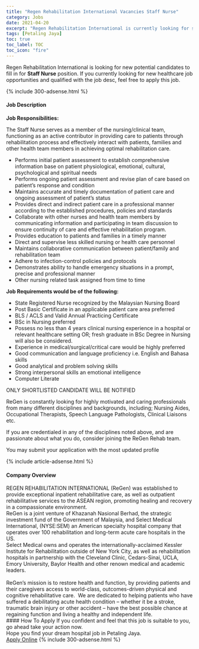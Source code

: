 ```yaml
---
title: "Regen Rehabilitation International Vacancies Staff Nurse" 
category: Jobs 
date: 2021-04-20 
excerpt: "Regen Rehabilitation International is currently looking for suitable person to fill in the Staff Nurse which positioned at Petaling Jaya" 
tags: [Petaling Jaya] 
toc: true 
toc_label: TOC 
toc_icon: "fire" 
--- 
```


<p>Regen Rehabilitation International is looking for new potential candidates to fill in for <b>Staff Nurse</b> position. If you currently looking for new healthcare job opportunities and qualified with the job desc, feel free to apply this job.
</p>{% include 300-adsense.html %} 
<div><div><h4>Job Description</h4></div><div><div><span><div><p><strong>Job Responsibilities:</strong></p><p>The Staff Nurse serves as a member of the nursing/clinical team, functioning as an active contributor in providing care to patients through rehabilitation process and effectively interact with patients, families and other health team members in achieving optimal rehabilitation care.</p><ul><li>Performs initial patient assessment to establish comprehensive information base on patient physiological, emotional, cultural, psychological and spiritual needs</li><li>Performs ongoing patient assessment and revise plan of care based on patient&#8217;s response and condition&#160;</li><li>Maintains accurate and timely documentation of patient care and ongoing assessment of patient&#8217;s status</li><li>Provides direct and indirect patient care in a professional manner according to the established procedures, policies and standards</li><li>Collaborate with other nurses and health team members by communicating information and participating in team discussion to ensure continuity of care and effective rehabilitation program.</li><li>Provides education to patients and families in a timely manner</li><li>Direct and supervise less skilled nursing or health care personnel</li><li>Maintains collaborative communication between patient/family and rehabilitation team</li><li>Adhere to infection-control policies and protocols</li><li>Demonstrates ability to handle emergency situations in a prompt, precise and professional manner</li><li>Other nursing related task assigned from time to time</li></ul><p><strong>Job Requirements would be of the following:</strong></p><ul><li>State Registered Nurse recognized by the Malaysian Nursing Board</li><li>Post Basic Certificate in an applicable patient care area preferred</li><li>BLS / ACLS and Valid Annual Practicing Certificate</li><li>BSc in Nursing preferred</li><li>Possess no less than 4 years clinical nursing experience in a hospital or relevant healthcare setting OR; fresh graduate in BSc Degree in Nursing will also be considered.</li><li>Experience in medical/surgical/critical care would be highly preferred</li><li>Good communication and language proficiency i.e. English and Bahasa skills</li><li>Good analytical and problem solving skills</li><li>Strong interpersonal skills an emotional intelligence</li><li>Computer Literate</li></ul><p>ONLY SHORTLISTED CANDIDATE WILL BE NOTIFIED</p><p>ReGen is constantly looking for highly motivated and caring professionals from many different disciplines and backgrounds, including; Nursing Aides, Occupational Therapists,&#160;Speech Language Pathologists, Clinical Liaisons etc.</p><p>If you are credentialed in any of the disciplines noted above, and are passionate about what you do, consider joining the ReGen Rehab team.</p><p>You may submit your application with the most updated profile</p></div></span></div></div></div> 
{% include article-adsense.html %} 
<div><div><h4>Company Overview</h4></div><div><div><span><div><div>REGEN REHABILITATION INTERNATIONAL (ReGen) was established to provide exceptional inpatient rehabilitative care, as well as outpatient rehabilitative services to the ASEAN region, promoting healing and recovery in a compassionate environment.</div>
<div>ReGen is a joint venture of Khazanah Nasional Berhad, the strategic investment fund of the Government of Malaysia, and Select Medical International, (NYSE:SEM) an American specialty hospital company that operates over 100 rehabilitation and long-term acute care hospitals in the US.</div>
<div>Select Medical owns and operates the internationally-acclaimed Kessler Institute for Rehabilitation outside of New York City, as well as rehabilitation hospitals in partnership with the Cleveland Clinic, Cedars-Sinai, UCLA, Emory University, Baylor Health and other renown medical and academic leaders.<br>
&#160;</div>
<div>ReGen&#8217;s mission is to restore health and function, by providing patients and their caregivers access to world-class, outcomes-driven physical and cognitive rehabilitative care.&#160; We are dedicated to helping patients who have suffered a debilitating acute health condition &#8211; whether it be a stroke, traumatic brain injury or other accident &#8211; have the best possible chance at regaining function and living a healthy and independent life.</div></div></span></div></div></div> 
#### How To Apply 
If you confident and feel that this job is suitable to you, go ahead take your action now. <br/> 
Hope you find your dream hospital job in Petaling Jaya. <br/> 
<a href="https://www.jobstreet.com.my/en/job/staff-nurse-4536775?jobId=jobstreet-my-job-4536775" class="btn btn--warning" target="_blank" rel="nofollow noopenner">Apply Online</a> 
{% include 300-adsense.html %} 